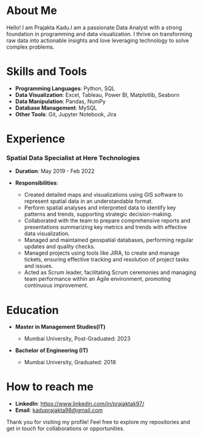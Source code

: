 
# About Me

Hello! I am Prajakta Kadu.I am a passionate Data Analyst with a strong foundation in programming and data visualization. 
I thrive on transforming raw data into actionable insights and love leveraging technology to solve complex problems. 

# Skills and Tools

- **Programming Languages**: Python, SQL
- **Data Visualization**: Excel, Tableau, Power BI, Matplotlib, Seaborn
- **Data Manipulation**: Pandas, NumPy
- **Database Management**: MySQL
- **Other Tools**: Git, Jupyter Notebook, Jira


# Experience

### Spatial Data Specialist at Here Technologies 
- **Duration**: May 2019 - Feb 2022
- **Responsibilities**:

  - Created detailed maps and visualizations using GIS software to represent 
    spatial data in an understandable format.  
  - Perform spatial analyses and interpreted data to identify key patterns and 
    trends, supporting strategic decision-making. 
  - Collaborated with the team to prepare comprehensive reports and 
    presentations summarizing key metrics and trends with effective data 
    visualization. 
  - Managed and maintained geospatial databases, performing regular updates 
    and quality checks.  
  - Managed projects using tools like JIRA, to create and manage tickets, 
    ensuring effective tracking and resolution of project tasks and issues. 
  - Acted as Scrum leader, facilitating Scrum ceremonies and managing team 
    performance within an Agile environment, promoting continuous 
    improvement.

# Education

- **Master in Management Studies(IT)**
  - Mumbai University, Post-Graduated: 2023

- **Bachelor of Engineering (IT)**
  - Mumbai University, Graduated: 2018 

# How to reach me
- **LinkedIn**: https://www.linkedin.com/in/prajaktak97/
- **Email**: kaduprajakta98@gmail.com

Thank you for visiting my profile! Feel free to explore my repositories and get in touch for collaborations or opportunities.


